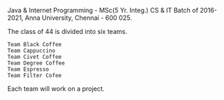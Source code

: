 Java & Internet Programming - MSc(5 Yr. Integ.) CS & IT Batch of 2016-2021, Anna University, Chennai - 600 025. 

The class of 44 is divided into six teams.

    Team Black Coffee
    Team Cappuccino
    Team Civet Coffee
    Team Degree Coffee
    Team Espresso
    Team Filter Cofee

Each team will work on a project.
